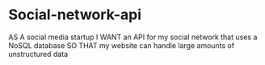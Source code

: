 # Social-network-api
AS A social media startup I WANT an API for my social network that uses a NoSQL database SO THAT my website can handle large amounts of unstructured data
